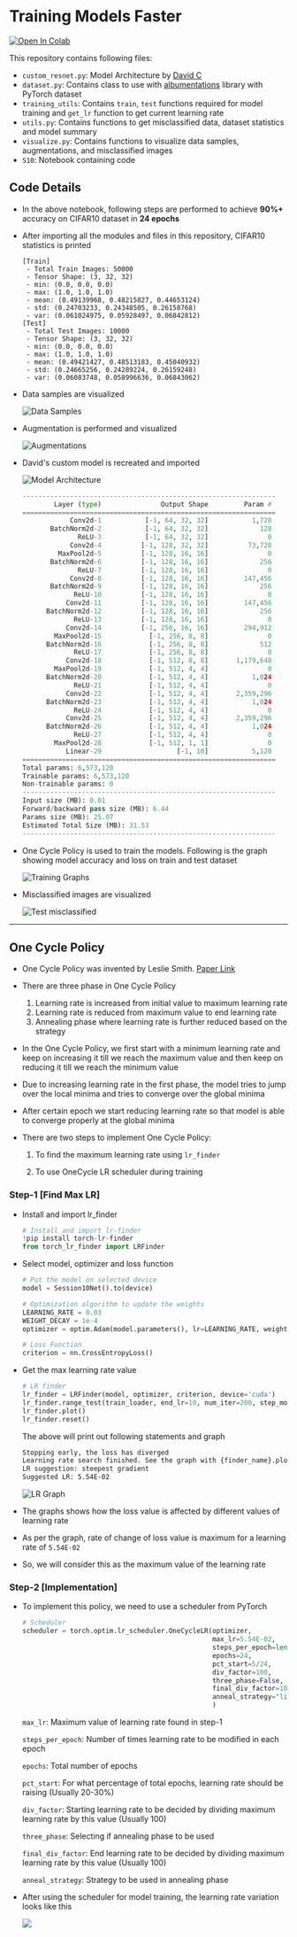 # Training Models Faster

<a target="_blank" href="https://colab.research.google.com/github/Shilpaj1994/ERA/blob/master/Session10/S10.ipynb">
  <img src="https://colab.research.google.com/assets/colab-badge.svg" alt="Open In Colab"/>
</a>

This repository contains following files:

- `custom_resnet.py`: Model Architecture by [David C](https://github.com/davidcpage)
- `dataset.py`: Contains class to use with [albumentations](https://github.com/albumentations-team/albumentations) library with PyTorch dataset
- `training_utils`: Contains `train`, `test` functions required for model training and `get_lr` function to get current learning rate
- `utils.py`: Contains functions to get misclassified data, dataset statistics and model summary
- `visualize.py`: Contains functions to visualize data samples, augmentations, and misclassified images
- `S10`: Notebook containing code



## Code Details

- In the above notebook, following steps are performed to achieve **90%+** accuracy on CIFAR10 dataset in **24 epochs**

- After importing all the modules and files in this repository, CIFAR10 statistics is printed

  ```
  [Train]
   - Total Train Images: 50000
   - Tensor Shape: (3, 32, 32)
   - min: (0.0, 0.0, 0.0)
   - max: (1.0, 1.0, 1.0)
   - mean: (0.49139968, 0.48215827, 0.44653124)
   - std: (0.24703233, 0.24348505, 0.26158768)
   - var: (0.061024975, 0.05928497, 0.06842812)
  [Test]
   - Total Test Images: 10000
   - Tensor Shape: (3, 32, 32)
   - min: (0.0, 0.0, 0.0)
   - max: (1.0, 1.0, 1.0)
   - mean: (0.49421427, 0.48513183, 0.45040932)
   - std: (0.24665256, 0.24289224, 0.26159248)
   - var: (0.06083748, 0.058996636, 0.06843062)
  ```

- Data samples are visualized

  ![Data Samples](Data/samples.png)

- Augmentation is performed and visualized

  ![Augmentations](Data/augmentation.png)

- David's custom model is recreated and imported

  ![Model Architecture](Data/custom_resnet.png)

  ```python
  ----------------------------------------------------------------
          Layer (type)               Output Shape         Param #
  ================================================================
              Conv2d-1           [-1, 64, 32, 32]           1,728
         BatchNorm2d-2           [-1, 64, 32, 32]             128
                ReLU-3           [-1, 64, 32, 32]               0
              Conv2d-4          [-1, 128, 32, 32]          73,728
           MaxPool2d-5          [-1, 128, 16, 16]               0
         BatchNorm2d-6          [-1, 128, 16, 16]             256
                ReLU-7          [-1, 128, 16, 16]               0
              Conv2d-8          [-1, 128, 16, 16]         147,456
         BatchNorm2d-9          [-1, 128, 16, 16]             256
               ReLU-10          [-1, 128, 16, 16]               0
             Conv2d-11          [-1, 128, 16, 16]         147,456
        BatchNorm2d-12          [-1, 128, 16, 16]             256
               ReLU-13          [-1, 128, 16, 16]               0
             Conv2d-14          [-1, 256, 16, 16]         294,912
          MaxPool2d-15            [-1, 256, 8, 8]               0
        BatchNorm2d-16            [-1, 256, 8, 8]             512
               ReLU-17            [-1, 256, 8, 8]               0
             Conv2d-18            [-1, 512, 8, 8]       1,179,648
          MaxPool2d-19            [-1, 512, 4, 4]               0
        BatchNorm2d-20            [-1, 512, 4, 4]           1,024
               ReLU-21            [-1, 512, 4, 4]               0
             Conv2d-22            [-1, 512, 4, 4]       2,359,296
        BatchNorm2d-23            [-1, 512, 4, 4]           1,024
               ReLU-24            [-1, 512, 4, 4]               0
             Conv2d-25            [-1, 512, 4, 4]       2,359,296
        BatchNorm2d-26            [-1, 512, 4, 4]           1,024
               ReLU-27            [-1, 512, 4, 4]               0
          MaxPool2d-28            [-1, 512, 1, 1]               0
             Linear-29                   [-1, 10]           5,120
  ================================================================
  Total params: 6,573,120
  Trainable params: 6,573,120
  Non-trainable params: 0
  ----------------------------------------------------------------
  Input size (MB): 0.01
  Forward/backward pass size (MB): 6.44
  Params size (MB): 25.07
  Estimated Total Size (MB): 31.53
  ----------------------------------------------------------------
  ```

- One Cycle Policy is used to train the models. Following is the graph showing model accuracy and loss on train and test dataset

  ![Training Graphs](Data/train_test.png)

- Misclassified images are visualized

  ![Test misclassified](Data/misclassified.png)



---



## One Cycle Policy

- One Cycle Policy was invented by Leslie Smith. [Paper Link](https://arxiv.org/abs/1803.09820)

- There are three phase in One Cycle Policy

  1. Learning rate is increased from initial value to maximum learning rate
  2. Learning rate is reduced from maximum value to end learning rate
  3. Annealing phase where learning rate is further reduced based on the strategy

- In the One Cycle Policy, we first start with a minimum learning rate and keep on increasing it till we reach the maximum value and then keep on reducing it till we reach the minimum value

- Due to increasing learning rate in the first phase, the model tries to jump over the local minima and tries to converge over the global minima

- After certain epoch we start reducing learning rate so that model is able to converge properly at the global minima

- There are two steps to implement One Cycle Policy:

  1. To find the maximum learning rate using `lr_finder`

  2. To use OneCycle LR scheduler during training



### Step-1 [Find Max LR]

- Install and import lr_finder

  ```python
  # Install and import lr-finder
  !pip install torch-lr-finder
  from torch_lr_finder import LRFinder
  ```

- Select model, optimizer and loss function

  ```python
  # Put the model on selected device
  model = Session10Net().to(device)
  
  # Optimization algorithm to update the weights
  LEARNING_RATE = 0.03
  WEIGHT_DECAY = 1e-4
  optimizer = optim.Adam(model.parameters(), lr=LEARNING_RATE, weight_decay=WEIGHT_DECAY)
  
  # Loss Function
  criterion = nn.CrossEntropyLoss()
  ```

- Get the max learning rate value

  ```python
  # LR finder
  lr_finder = LRFinder(model, optimizer, criterion, device='cuda')
  lr_finder.range_test(train_loader, end_lr=10, num_iter=200, step_mode="exp")
  lr_finder.plot()
  lr_finder.reset()
  ```

  The above will print out following statements and graph

  ```bash
  Stopping early, the loss has diverged
  Learning rate search finished. See the graph with {finder_name}.plot()
  LR suggestion: steepest gradient
  Suggested LR: 5.54E-02
  ```

  ![LR Graph](Data/lr_finder.png)

- The graphs shows how the loss value is affected by different values of learning rate

- As per the graph, rate of change of loss value is maximum for a learning rate of `5.54E-02`

- So, we will consider this as the maximum value of the learning rate



### Step-2 [Implementation]

- To implement this policy, we need to use a scheduler from PyTorch

  ```python
  # Scheduler
  scheduler = torch.optim.lr_scheduler.OneCycleLR(optimizer,
                                                  max_lr=5.54E-02,
                                                  steps_per_epoch=len(train_loader),
                                                  epochs=24,
                                                  pct_start=5/24,
                                                  div_factor=100,
                                                  three_phase=False,
                                                  final_div_factor=100,
                                                  anneal_strategy="linear"
                                                  )
  ```

  `max_lr`: Maximum value of learning rate found in step-1

  `steps_per_epoch`: Number of times learning rate to be modified in each epoch

  `epochs`: Total number of epochs

  `pct_start`: For what percentage of total epochs, learning rate should be raising (Usually 20-30%)

  `div_factor`: Starting learning rate to be decided by dividing maximum learning rate by this value (Usually 100)

  `three_phase`: Selecting if annealing phase to be used

  `final_div_factor`: End learning rate to be decided by dividing maximum learning rate by this value (Usually 100)

  `anneal_strategy`: Strategy to be used in annealing phase

- After using the scheduler for model training, the learning rate variation looks like this

  ![](Data/lr.png)

  
